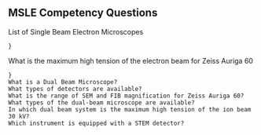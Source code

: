 ## MSLE Competency Questions

List of Single Beam Electron Microscopes
```
}
```
What is the maximum high tension of the electron beam for Zeiss Auriga 60
```
}
What is a Dual Beam Microscope?
What types of detectors are available?
What is the range of SEM and FIB magnification for Zeiss Auriga 60?
What types of the dual-beam microscope are available?
In which dual beam system is the maximum high tension of the ion beam 30 kV?
Which instrument is equipped with a STEM detector?
